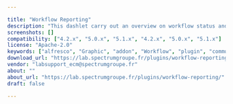 ```yaml
---

title: "Workflow Reporting"
description: "This dashlet carry out an overview on workflow status and processes. It improves monitoring tasks and making best decisions. Main features: - Autocomplete the selected workflow definition. - Filter the workflow instances by date range. - Validate the dates and the workflow definitions. - Generate 2 reports (Line or stacked column). - Display workflow instances by 3 status: - In progress - Completed - Overdue - Export reports in PNG format. - Pop up all instances by selected date in graphics. - Post up selected workflow details from the popup. Click to see a demo of this add-on at YouTube."
screenshots: []
compatibility: ["4.2.x", "5.0.x", "5.1.x", "4.2.x", "5.0.x", "5.1.x"]
license: "Apache-2.0"
keywords: ["alfresco", "Graphic", "addon", "Workflow", "plugin", "community", "reporting", "export", "dashlet"]
download_url: "https://lab.spectrumgroupe.fr/plugins/workflow-reporting/"
vendor: "labsupport_ecm@spectrumgroupe.fr"
about: ""
about_url: "https://lab.spectrumgroupe.fr/plugins/workflow-reporting/"
draft: false

---
```

